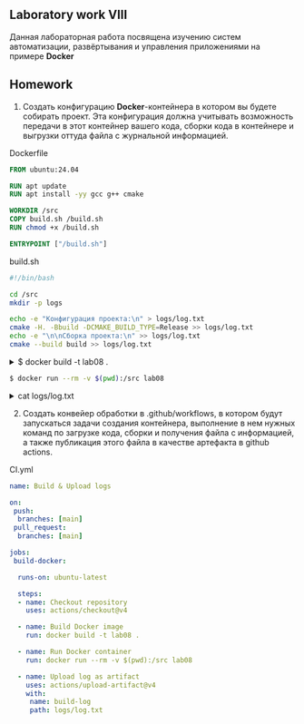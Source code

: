 ## Laboratory work VIII

Данная лабораторная работа посвящена изучению систем автоматизации, развёртывания и управления приложениями на примере **Docker**

## Homework

1. Cоздать конфигурацию **Docker**-контейнера в котором вы будете собирать проект. Эта конфигурация должна учитывать возможность передачи в этот контейнер вашего кода, сборки кода в контейнере и выгрузки оттуда файла с журнальной информацией.

Dockerfile
```dockerfile
FROM ubuntu:24.04

RUN apt update
RUN apt install -yy gcc g++ cmake

WORKDIR /src
COPY build.sh /build.sh
RUN chmod +x /build.sh

ENTRYPOINT ["/build.sh"]

```

build.sh
```bash
#!/bin/bash

cd /src
mkdir -p logs

echo -e "Конфигурация проекта:\n" > logs/log.txt
cmake -H. -Bbuild -DCMAKE_BUILD_TYPE=Release >> logs/log.txt
echo -e "\n\nСборка проекта:\n" >> logs/log.txt
cmake --build build >> logs/log.txt

```

<details><summary>$ docker build -t lab08 .</summary>
[+] Building 1.9s (11/11) FINISHED                                                                                                                                                                         docker:default
 => [internal] load build definition from Dockerfile                                                                                                                                                                 0.0s
 => => transferring dockerfile: 195B                                                                                                                                                                                 0.0s 
 => [internal] load metadata for docker.io/library/ubuntu:24.04                                                                                                                                                      1.6s 
 => [internal] load .dockerignore                                                                                                                                                                                    0.2s
 => => transferring context: 2B                                                                                                                                                                                      0.1s
 => [1/6] FROM docker.io/library/ubuntu:24.04@sha256:6015f66923d7afbc53558d7ccffd325d43b4e249f41a6e93eef074c9505d2233                                                                                                0.0s
 => [internal] load build context                                                                                                                                                                                    0.0s 
 => => transferring context: 30B                                                                                                                                                                                     0.0s 
 => CACHED [2/6] RUN apt update                                                                                                                                                                                      0.0s 
 => CACHED [3/6] RUN apt install -yy gcc g++ cmake                                                                                                                                                                   0.0s 
 => CACHED [4/6] WORKDIR /src                                                                                                                                                                                        0.0s 
 => CACHED [5/6] COPY build.sh /build.sh                                                                                                                                                                             0.0s 
 => CACHED [6/6] RUN chmod +x /build.sh                                                                                                                                                                              0.0s 
 => exporting to image                                                                                                                                                                                               0.0s 
 => => exporting layers                                                                                                                                                                                              0.0s 
 => => writing image sha256:7bca94e4b02bb0eb08e40f924c585b53c4d02946793c673bbf5fd193b96ba019                                                                                                                         0.0s 
 => => naming to docker.io/library/lab08
</details>

```bash
$ docker run --rm -v $(pwd):/src lab08
```

<details><summary>cat logs/log.txt</summary>
Конфигурация проекта:

-- The C compiler identification is GNU 13.3.0
-- The CXX compiler identification is GNU 13.3.0
-- Detecting C compiler ABI info
-- Detecting C compiler ABI info - done
-- Check for working C compiler: /usr/bin/cc - skipped
-- Detecting C compile features
-- Detecting C compile features - done
-- Detecting CXX compiler ABI info
-- Detecting CXX compiler ABI info - done
-- Check for working CXX compiler: /usr/bin/c++ - skipped
-- Detecting CXX compile features
-- Detecting CXX compile features - done
-- Configuring done (0.3s)
-- Generating done (0.0s)
-- Build files have been written to: /src/build


Сборка проекта:

[ 10%] Building CXX object formatter_lib/CMakeFiles/formatter.dir/formatter.cpp.o
[ 20%] Linking CXX static library libformatter.a
[ 20%] Built target formatter
[ 30%] Building CXX object formatter_ex_lib/CMakeFiles/formatter_ex.dir/formatter_ex.cpp.o
[ 40%] Linking CXX static library libformatter_ex.a
[ 40%] Built target formatter_ex
[ 50%] Building CXX object solver_lib/CMakeFiles/solver.dir/solver.cpp.o
[ 60%] Linking CXX static library libsolver.a
[ 60%] Built target solver
[ 70%] Building CXX object hello_world_application/CMakeFiles/hello_world_application.dir/hello_world.cpp.o
[ 80%] Linking CXX executable hello_world_application
[ 80%] Built target hello_world_application
[ 90%] Building CXX object solver_application/CMakeFiles/solver_application.dir/equation.cpp.o
[100%] Linking CXX executable solver_application
[100%] Built target solver_application
</details>
   
   
2. Создать конвейер обработки в .github/workflows, в котором будут запускаться задачи создания контейнера, выполнение в нем нужных команд по загрузке кода, сборки и получения файла с информацией, а также публикация этого файла в качестве артефакта в github actions.

CI.yml
```yml
name: Build & Upload logs

on:
 push:
  branches: [main]
 pull_request:
  branches: [main]

jobs:
 build-docker:

  runs-on: ubuntu-latest

  steps:
  - name: Checkout repository
    uses: actions/checkout@v4

  - name: Build Docker image
    run: docker build -t lab08 .

  - name: Run Docker container
    run: docker run --rm -v $(pwd):/src lab08

  - name: Upload log as artifact
    uses: actions/upload-artifact@v4
    with:
     name: build-log
     path: logs/log.txt

```
